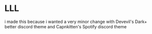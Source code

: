 # LLL
i made this because i wanted a very minor change with Devevil's Dark+ better discord theme
and Capnkitten's Spotify discord theme
